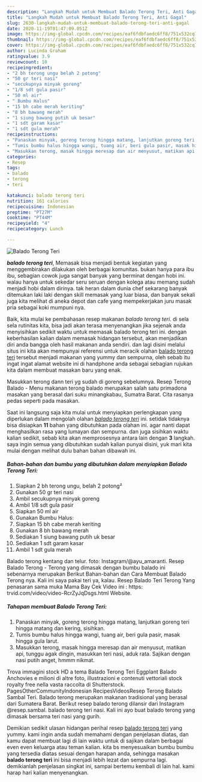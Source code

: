 ```yaml
---
description: "Langkah Mudah untuk Membuat Balado Terong Teri, Anti Gagal"
title: "Langkah Mudah untuk Membuat Balado Terong Teri, Anti Gagal"
slug: 2630-langkah-mudah-untuk-membuat-balado-terong-teri-anti-gagal
date: 2020-11-19T01:47:09.051Z
image: https://img-global.cpcdn.com/recipes/eaf6fdbfaedc6ff8/751x532cq70/balado-terong-teri-foto-resep-utama.jpg
thumbnail: https://img-global.cpcdn.com/recipes/eaf6fdbfaedc6ff8/751x532cq70/balado-terong-teri-foto-resep-utama.jpg
cover: https://img-global.cpcdn.com/recipes/eaf6fdbfaedc6ff8/751x532cq70/balado-terong-teri-foto-resep-utama.jpg
author: Lucinda Graham
ratingvalue: 3.9
reviewcount: 10
recipeingredient:
- "2 bh terong ungu belah 2 potong"
- "50 gr teri nasi"
- "secukupnya minyak goreng"
- "1/8 sdt gula pasir"
- "50 ml air"
- " Bumbu Halus"
- "15 bh cabe merah keriting"
- "8 bh bawang merah"
- "1 siung bawang putih uk besar"
- "1 sdt garam kasar"
- "1 sdt gula merah"
recipeinstructions:
- "Panaskan minyak, goreng terong hingga matang, lanjutkan goreng teri hingga matang dan kering, sisihkan."
- "Tumis bumbu halus hingga wangi, tuang air, beri gula pasir, masak hingga gula larut."
- "Masukkan terong, masak hingga meresap dan air menyusut, matikan api, tunggu agak dingin, masukkan teri nasi, aduk rata. Sajikan dengan nasi putih anget, hmmm nikmat."
categories:
- Resep
tags:
- balado
- terong
- teri

katakunci: balado terong teri 
nutrition: 161 calories
recipecuisine: Indonesian
preptime: "PT27M"
cooktime: "PT44M"
recipeyield: "4"
recipecategory: Lunch

---
```



![Balado Terong Teri](https://img-global.cpcdn.com/recipes/eaf6fdbfaedc6ff8/751x532cq70/balado-terong-teri-foto-resep-utama.jpg)

<b><i>balado terong teri</i></b>, Memasak bisa menjadi bentuk kegiatan yang menggembirakan dilakukan oleh berbagai komunitas. bukan hanya para ibu ibu, sebagian cowok juga sangat banyak yang berminat dengan hobi ini. walau hanya untuk sekedar seru seruan dengan kolega atau memang sudah menjadi hobi dalam dirinya. tak heran dalam dunia chef sekarang banyak ditemukan laki laki dengan skill memasak yang luar biasa, dan banyak sekali juga kita melihat di aneka depot dan cafe yang mempekerjakan juru masak pria sebagai koki mumpuni nya.

Baik, kita mulai ke pembahasan resep makanan <i>balado terong teri</i>. di sela sela rutinitas kita, bisa jadi akan terasa menyenangkan jika sejenak anda menyisihkan sedikit waktu untuk memasak balado terong teri ini. dengan keberhasilan kalian dalam memasak hidangan tersebut, akan menjadikan diri anda bangga oleh hasil makanan anda sendiri. dan lagi disini melalui situs ini kita akan mempunyai referensi untuk meracik olahan <u>balado terong teri</u> tersebut menjadi makanan yang yummy dan sempurna, oleh sebab itu ingat ingat alamat website ini di handphone anda sebagai sebagian rujukan kita dalam membuat masakan baru yang enak.

Masukkan terong dann teri yg sudah di goreng sebelumnya. Resep Terong Balado - Menu makanan terong balado merupakan salah satu primadona masakan yang berasal dari suku minangkabau, Sumatra Barat. Cita rasanya pedas seperti pada masakan.


Saat ini langsung saja kita mulai untuk menyiapkan perlengkapan yang diperlukan dalam mengolah olahan <u><i>balado terong teri</i></u> ini. setidak tidaknya bisa disiapkan <b>11</b> bahan yang dibutuhkan pada olahan ini. agar nanti dapat menghasilkan rasa yang lumayan dan sempurna. dan juga sisihkan waktu kalian sedikit, sebab kita akan memprosesnya antara lain dengan <b>3</b> langkah. saya ingin semua yang dibutuhkan sudah kalian punyai disini, yuk mari kita mulai dengan melihat dulu bahan bahan dibawah ini.

<!--inarticleads1-->

##### Bahan-bahan dan bumbu yang dibutuhkan dalam menyiapkan Balado Terong Teri:

1. Siapkan 2 bh terong ungu, belah 2 potong²
1. Gunakan 50 gr teri nasi
1. Ambil secukupnya minyak goreng
1. Ambil 1/8 sdt gula pasir
1. Siapkan 50 ml air
1. Gunakan  Bumbu Halus:
1. Siapkan 15 bh cabe merah keriting
1. Gunakan 8 bh bawang merah
1. Sediakan 1 siung bawang putih uk besar
1. Sediakan 1 sdt garam kasar
1. Ambil 1 sdt gula merah


Balado terong kentang dan telur. foto: Instagram/@ayu_amaranti. Resep Balado Terong - Terong yang dimasak dengan bumbu balado ini sebenarnya merupakan Berikut Bahan-bahan dan Cara Membuat Balado Terong nya. Kali ini saya pakai teri ya, kalau. Resep Balado Teri Terong Yang penasaran sama muka Mama Bay Cek Video ini : https: trvid.com/video/video-RcrZyJqDsgs.html Website. 

<!--inarticleads2-->

##### Tahapan membuat Balado Terong Teri:

1. Panaskan minyak, goreng terong hingga matang, lanjutkan goreng teri hingga matang dan kering, sisihkan.
1. Tumis bumbu halus hingga wangi, tuang air, beri gula pasir, masak hingga gula larut.
1. Masukkan terong, masak hingga meresap dan air menyusut, matikan api, tunggu agak dingin, masukkan teri nasi, aduk rata. Sajikan dengan nasi putih anget, hmmm nikmat.


Trova immagini stock HD a tema Balado Terong Teri Eggplant Balado Anchovies e milioni di altre foto, illustrazioni e contenuti vettoriali stock royalty free nella vasta raccolta di Shutterstock. PagesOtherCommunityIndonesian RecipesVideosResep Terong Balado Sambal Teri. Balado terong merupakan makanan tradisional yang berasal dari Sumatera Barat. Berikut resep balado terong dilansir dari Instagram @resep.sambal. balado terong teri nasi. Kali ini ayo buat balado terong yang dimasak bersama teri nasi yang gurih. 

Demikian sedikit ulasan hidangan perihal resep <u>balado terong teri</u> yang yummy. kami ingin anda sudah memahami dengan penjelasan diatas, dan kamu dapat membuat lagi di lain waktu untuk di sajikan dalam berbagai even even keluarga atau teman kalian. kita bs menyesuaikan bumbu bumbu yang tersedia diatas sesuai dengan harapan anda, sehingga masakan <b>balado terong teri</b> ini bisa menjadi lebih lezat dan sempurna lagi. demikianlah penjelasan singkat ini, sampai bertemu kembali di lain hal. kami harap hari kalian menyenangkan.
